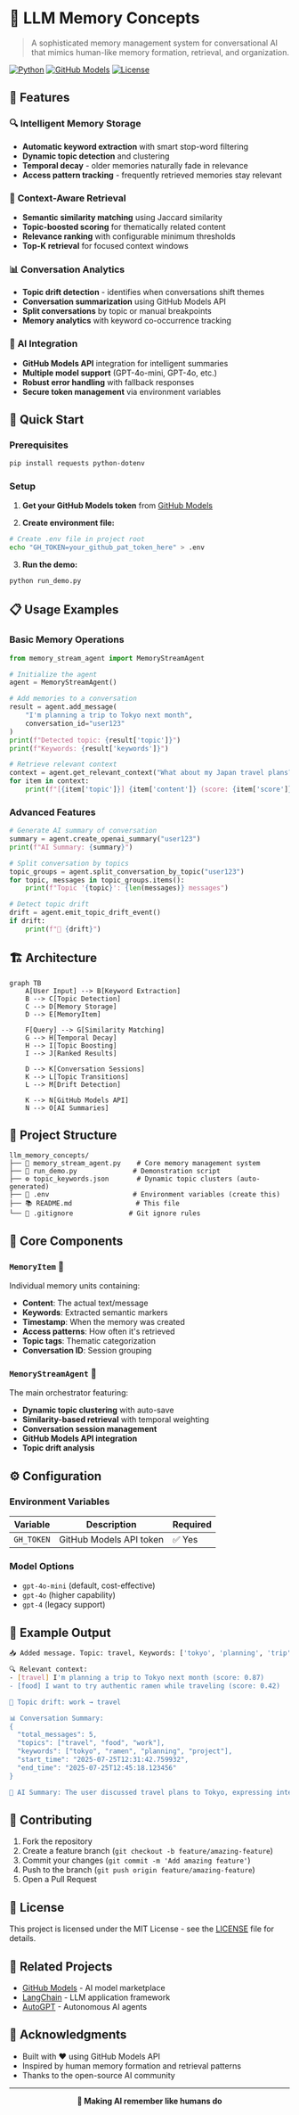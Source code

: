 # 🧠 LLM Memory Concepts

> A sophisticated memory management system for conversational AI that mimics human-like memory formation, retrieval, and organization.

[![Python](https://img.shields.io/badge/Python-3.8+-blue.svg)](https://python.org)
[![GitHub Models](https://img.shields.io/badge/GitHub%20Models-API-green.svg)](https://github.com/marketplace/models)
[![License](https://img.shields.io/badge/License-MIT-yellow.svg)](LICENSE)

## 🌟 Features

### 🔍 **Intelligent Memory Storage**
- **Automatic keyword extraction** with smart stop-word filtering
- **Dynamic topic detection** and clustering
- **Temporal decay** - older memories naturally fade in relevance
- **Access pattern tracking** - frequently retrieved memories stay relevant

### 🎯 **Context-Aware Retrieval**
- **Semantic similarity matching** using Jaccard similarity
- **Topic-boosted scoring** for thematically related content
- **Relevance ranking** with configurable minimum thresholds
- **Top-K retrieval** for focused context windows

### 📊 **Conversation Analytics**
- **Topic drift detection** - identifies when conversations shift themes
- **Conversation summarization** using GitHub Models API
- **Split conversations** by topic or manual breakpoints
- **Memory analytics** with keyword co-occurrence tracking

### 🤖 **AI Integration**
- **GitHub Models API** integration for intelligent summaries
- **Multiple model support** (GPT-4o-mini, GPT-4o, etc.)
- **Robust error handling** with fallback responses
- **Secure token management** via environment variables

## 🚀 Quick Start

### Prerequisites
```bash
pip install requests python-dotenv
```

### Setup
1. **Get your GitHub Models token** from [GitHub Models](https://github.com/marketplace/models)

2. **Create environment file:**
```bash
# Create .env file in project root
echo "GH_TOKEN=your_github_pat_token_here" > .env
```

3. **Run the demo:**
```python
python run_demo.py
```

## 📋 Usage Examples

### Basic Memory Operations
```python
from memory_stream_agent import MemoryStreamAgent

# Initialize the agent
agent = MemoryStreamAgent()

# Add memories to a conversation
result = agent.add_message(
    "I'm planning a trip to Tokyo next month", 
    conversation_id="user123"
)
print(f"Detected topic: {result['topic']}")
print(f"Keywords: {result['keywords']}")

# Retrieve relevant context
context = agent.get_relevant_context("What about my Japan travel plans?")
for item in context:
    print(f"[{item['topic']}] {item['content']} (score: {item['score']})")
```

### Advanced Features
```python
# Generate AI summary of conversation
summary = agent.create_openai_summary("user123")
print(f"AI Summary: {summary}")

# Split conversation by topics
topic_groups = agent.split_conversation_by_topic("user123")
for topic, messages in topic_groups.items():
    print(f"Topic '{topic}': {len(messages)} messages")

# Detect topic drift
drift = agent.emit_topic_drift_event()
if drift:
    print(f"🚨 {drift}")
```

## 🏗️ Architecture

```mermaid
graph TB
    A[User Input] --> B[Keyword Extraction]
    B --> C[Topic Detection]
    C --> D[Memory Storage]
    D --> E[MemoryItem]
    
    F[Query] --> G[Similarity Matching]
    G --> H[Temporal Decay]
    H --> I[Topic Boosting]
    I --> J[Ranked Results]
    
    D --> K[Conversation Sessions]
    K --> L[Topic Transitions]
    L --> M[Drift Detection]
    
    K --> N[GitHub Models API]
    N --> O[AI Summaries]
```

## 📁 Project Structure

```
llm_memory_concepts/
├── 📄 memory_stream_agent.py    # Core memory management system
├── 🚀 run_demo.py              # Demonstration script
├── ⚙️ topic_keywords.json       # Dynamic topic clusters (auto-generated)
├── 🔐 .env                     # Environment variables (create this)
├── 📚 README.md                # This file
└── 🚫 .gitignore              # Git ignore rules
```

## 🧪 Core Components

### `MemoryItem` 📝
Individual memory units containing:
- **Content**: The actual text/message
- **Keywords**: Extracted semantic markers
- **Timestamp**: When the memory was created
- **Access patterns**: How often it's retrieved
- **Topic tags**: Thematic categorization
- **Conversation ID**: Session grouping

### `MemoryStreamAgent` 🤖
The main orchestrator featuring:
- **Dynamic topic clustering** with auto-save
- **Similarity-based retrieval** with temporal weighting
- **Conversation session management**
- **GitHub Models API integration**
- **Topic drift analysis**

## ⚙️ Configuration

### Environment Variables
| Variable | Description | Required |
|----------|-------------|----------|
| `GH_TOKEN` | GitHub Models API token | ✅ Yes |

### Model Options
- `gpt-4o-mini` (default, cost-effective)
- `gpt-4o` (higher capability)
- `gpt-4` (legacy support)

## 🎨 Example Output

```bash
📥 Added message. Topic: travel, Keywords: ['tokyo', 'planning', 'trip', 'month']

🔍 Relevant context:
- [travel] I'm planning a trip to Tokyo next month (score: 0.87)
- [food] I want to try authentic ramen while traveling (score: 0.42)

🚨 Topic drift: work → travel

📊 Conversation Summary:
{
  "total_messages": 5,
  "topics": ["travel", "food", "work"],
  "keywords": ["tokyo", "ramen", "planning", "project"],
  "start_time": "2025-07-25T12:31:42.759932",
  "end_time": "2025-07-25T12:45:18.123456"
}

🤖 AI Summary: The user discussed travel plans to Tokyo, expressing interest in experiencing local cuisine, particularly ramen, while managing work commitments.
```

## 🤝 Contributing

1. Fork the repository
2. Create a feature branch (`git checkout -b feature/amazing-feature`)
3. Commit your changes (`git commit -m 'Add amazing feature'`)
4. Push to the branch (`git push origin feature/amazing-feature`)
5. Open a Pull Request

## 📄 License

This project is licensed under the MIT License - see the [LICENSE](LICENSE) file for details.

## 🔗 Related Projects

- [GitHub Models](https://github.com/marketplace/models) - AI model marketplace
- [LangChain](https://github.com/langchain-ai/langchain) - LLM application framework
- [AutoGPT](https://github.com/Significant-Gravitas/AutoGPT) - Autonomous AI agents

## 🙏 Acknowledgments

- Built with ❤️ using GitHub Models API
- Inspired by human memory formation and retrieval patterns
- Thanks to the open-source AI community

---

<div align="center">
  <strong>🧠 Making AI remember like humans do</strong>
</div>
